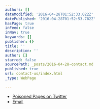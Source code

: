 ```yaml
---
authors: []
dateModified: '2016-04-28T01:52:33.022Z'
datePublished: '2016-04-28T01:52:53.782Z'
hasPage: true
inFeed: false
inNav: true
keywords: []
publisher: {}
title: ''
description: ''
author: []
starred: false
sourcePath: _posts/2016-04-28-contact.md
published: true
url: contact-us/index.html
_type: WebPage

---
```

* [Poisoned Pages on Twitter][0]
* [Email][1]

[0]: https://twitter.com/poisonedpages
[1]: mailto:contact@poisonedpages.com